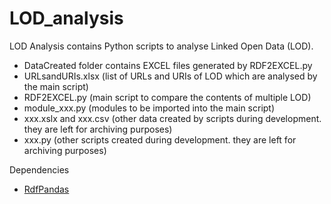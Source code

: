 # LOD_analysis

LOD Analysis contains Python scripts to analyse Linked Open Data (LOD). 
- DataCreated folder contains EXCEL files generated by RDF2EXCEL.py
- URLsandURIs.xlsx (list of URLs and URIs of LOD which are analysed by the main script)
- RDF2EXCEL.py (main script to compare the contents of multiple LOD)
- module_xxx.py (modules to be imported into the main script)
- xxx.xslx and xxx.csv (other data created by scripts during development. they are left for archiving purposes)
- xxx.py (other scripts created during development. they are left for archiving purposes) 

Dependencies
- [RdfPandas](https://github.com/cadmiumkitty/rdfpandas)
